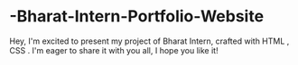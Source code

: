 # -Bharat-Intern-Portfolio-Website
Hey, I'm excited to present my project of Bharat Intern, crafted with HTML , CSS . I'm eager to share it with you all, I hope you like it!
